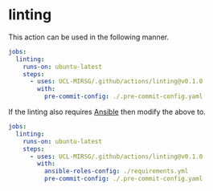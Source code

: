 # linting

This action can be used in the following manner.

```yaml
jobs:
  linting:
    runs-on: ubuntu-latest
    steps:
      - uses: UCL-MIRSG/.github/actions/linting@v0.1.0
        with:
          pre-commit-config: ./.pre-commit-config.yaml
```

If the linting also requires [Ansible](https://www.ansible.com) then modify the
above to.

```yaml
jobs:
  linting:
    runs-on: ubuntu-latest
    steps:
      - uses: UCL-MIRSG/.github/actions/linting@v0.1.0
        with:
          ansible-roles-config: ./requirements.yml
          pre-commit-config: ./.pre-commit-config.yaml
```

